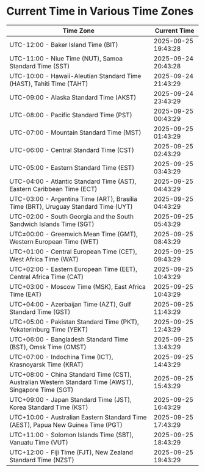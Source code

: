 # Current Time in Various Time Zones

| Time Zone | Current Time |
|-----------|--------------|
| UTC-12:00 - Baker Island Time (BIT) | 2025-09-25 19:43:28 |
| UTC-11:00 - Niue Time (NUT), Samoa Standard Time (SST) | 2025-09-24 20:43:28 |
| UTC-10:00 - Hawaii-Aleutian Standard Time (HAST), Tahiti Time (TAHT) | 2025-09-24 21:43:29 |
| UTC-09:00 - Alaska Standard Time (AKST) | 2025-09-24 23:43:29 |
| UTC-08:00 - Pacific Standard Time (PST) | 2025-09-25 00:43:29 |
| UTC-07:00 - Mountain Standard Time (MST) | 2025-09-25 01:43:29 |
| UTC-06:00 - Central Standard Time (CST) | 2025-09-25 02:43:29 |
| UTC-05:00 - Eastern Standard Time (EST) | 2025-09-25 03:43:29 |
| UTC-04:00 - Atlantic Standard Time (AST), Eastern Caribbean Time (ECT) | 2025-09-25 04:43:29 |
| UTC-03:00 - Argentina Time (ART), Brasília Time (BRT), Uruguay Standard Time (UYT) | 2025-09-25 04:43:29 |
| UTC-02:00 - South Georgia and the South Sandwich Islands Time (SGT) | 2025-09-25 05:43:29 |
| UTC±00:00 - Greenwich Mean Time (GMT), Western European Time (WET) | 2025-09-25 08:43:29 |
| UTC+01:00 - Central European Time (CET), West Africa Time (WAT) | 2025-09-25 09:43:29 |
| UTC+02:00 - Eastern European Time (EET), Central Africa Time (CAT) | 2025-09-25 10:43:29 |
| UTC+03:00 - Moscow Time (MSK), East Africa Time (EAT) | 2025-09-25 10:43:29 |
| UTC+04:00 - Azerbaijan Time (AZT), Gulf Standard Time (GST) | 2025-09-25 11:43:29 |
| UTC+05:00 - Pakistan Standard Time (PKT), Yekaterinburg Time (YEKT) | 2025-09-25 12:43:29 |
| UTC+06:00 - Bangladesh Standard Time (BST), Omsk Time (OMST) | 2025-09-25 13:43:29 |
| UTC+07:00 - Indochina Time (ICT), Krasnoyarsk Time (KRAT) | 2025-09-25 14:43:29 |
| UTC+08:00 - China Standard Time (CST), Australian Western Standard Time (AWST), Singapore Time (SGT) | 2025-09-25 15:43:29 |
| UTC+09:00 - Japan Standard Time (JST), Korea Standard Time (KST) | 2025-09-25 16:43:29 |
| UTC+10:00 - Australian Eastern Standard Time (AEST), Papua New Guinea Time (PGT) | 2025-09-25 17:43:29 |
| UTC+11:00 - Solomon Islands Time (SBT), Vanuatu Time (VUT) | 2025-09-25 18:43:29 |
| UTC+12:00 - Fiji Time (FJT), New Zealand Standard Time (NZST) | 2025-09-25 19:43:29 |
